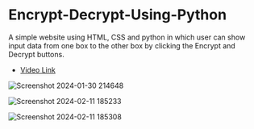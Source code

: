 # Encrypt-Decrypt-Using-Python
A simple website using HTML, CSS and python in which user can show input data from one box to the other box by clicking the Encrypt and Decrypt buttons.

- [Video Link]()

![Screenshot 2024-01-30 214648](https://github.com/BhagyashreeGhodke/Encrypt-Decrypt-Using-Python/assets/54665386/2a8fae47-961a-4be1-95a4-4b67de297760)


![Screenshot 2024-02-11 185233](https://github.com/BhagyashreeGhodke/Encrypt-Decrypt-Using-Python/assets/54665386/3f1daf43-3bb7-449b-9421-281e3a3de23e)



![Screenshot 2024-02-11 185308](https://github.com/BhagyashreeGhodke/Encrypt-Decrypt-Using-Python/assets/54665386/50716ea6-d513-4bf0-baa6-e271373a8a76)

